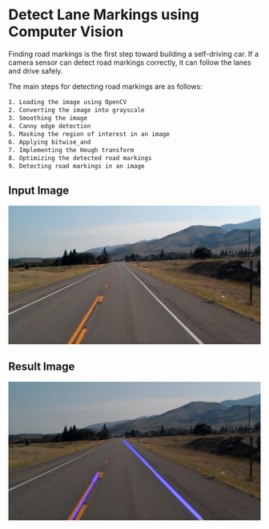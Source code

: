 # Detect Lane Markings using Computer Vision

Finding road markings is the first step toward building a self-driving car. If a camera sensor
can detect road markings correctly, it can follow the lanes and drive safely.

The main steps for detecting road markings are as follows:
``` 
1. Loading the image using OpenCV
2. Converting the image into grayscale
3. Smoothing the image
4. Canny edge detection
5. Masking the region of interest in an image
6. Applying bitwise_and
7. Implementing the Hough transform
8. Optimizing the detected road markings
9. Detecting road markings in an image
```

## Input Image
![Input Image](test_image.jpg)

## Result Image
![Result Image](result_image.jpg)
